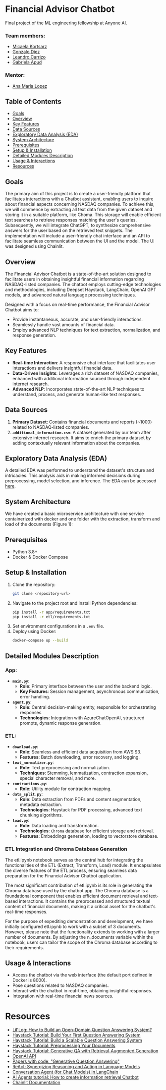 # Financial Advisor Chatbot

Final project of the ML engineering fellowship at Anyone AI.
### Team members:
+ [Micaela Kortsarz](https://www.linkedin.com/in/micaelakortsarz)
+ [Gonzalo Diez](https://www.linkedin.com/in/gonzalo-damian-diez)
+ [Leandro Carrizo](https://www.linkedin.com/in/leandro-carrizo)
+ [Gabriela Apud](https://www.linkedin.com/in/mariagabrielaapud)

### Mentor:
+ [Ana Maria Lopez](https://www.linkedin.com/in/amlopez81)

## Table of Contents
- [Goals](#goals)
- [Overview](#overview)
- [Key Features](#keyfeatures)
- [Data Sources](#data)
- [Exploratory Data Analysis (EDA)](#eda)
- [System Architecture](#system-architecture)
- [Prerequisites](#prerequisites)
- [Setup & Installation](#setup--installation)
- [Detailed Modules Description](#detailed-modules-description)
- [Usage & Interactions](#usage--interactions)
- [Resources](#resources)

## Goals
The primary aim of this project is to create a user-friendly platform that facilitates interactions with a Chatbot assistant, enabling users to inquire about financial aspects concerning NASDAQ companies. To achieve this, we will commence by extracting all text data from the given dataset and storing it in a suitable platform, like Choma. This storage will enable efficient text searches to retrieve responses matching the user's queries. Subsequently, we will integrate ChatGPT, to synthesize comprehensive answers for the user based on the retrieved text snippets. The implementation will include a user-friendly chat interface and an API to facilitate seamless communication between the UI and the model. The UI was designed using Chainlit.

## Overview
The Financial Advisor Chatbot is a state-of-the-art solution designed to facilitate users in obtaining insightful financial information regarding NASDAQ-listed companies. The chatbot employs cutting-edge technologies and methodologies, including Deepset Haystack, LangChain, OpenAI GPT models, and advanced natural language processing techniques.

Designed with a focus on real-time performance, the Financial Advisor Chatbot aims to:
- Provide instantaneous, accurate, and user-friendly interactions.
- Seamlessly handle vast amounts of financial data.
- Employ advanced NLP techniques for text extraction, normalization, and response generation.

## Key Features
- **Real-time Interaction**: A responsive chat interface that facilitates user interactions and delivers insightful financial data.
- **Data-Driven Insights**: Leverages a rich dataset of NASDAQ companies, enhanced with additional information sourced through independent internet research.
- **Advanced NLP**: Incorporates state-of-the-art NLP techniques to understand, process, and generate human-like text responses.

## Data Sources
1. **Primary Dataset**: Contains financial documents and reports (~1000) related to NASDAQ-listed companies.
2. **`additional_information.csv`**: A dataset generated by our team after extensive internet research. It aims to enrich the primary dataset by adding contextually relevant information about the companies.

## Exploratory Data Analysis (EDA)
A detailed EDA was performed to understand the dataset's structure and intricacies. This analysis aids in making informed decisions during preprocessing, model selection, and inference. The EDA can be accessed [here](https://colab.research.google.com/drive/1RnUuM39Qgm3U7XpxdoRFg-VaPfIAViMN?usp=sharing).

## System Architecture
We have created a basic microservice architecture with one service containerized with docker and one folder with the extraction, transform and load of the documents (Figure 1):

## Prerequisites
- Python 3.8+
- Docker & Docker Compose

## Setup & Installation
1. Clone the repository:
   ```bash
   git clone <repository-url>
   ```
2. Navigate to the project root and install Python dependencies:
   ```bash
   pip install -r app/requirements.txt
   pip install -r etl/requirements.txt
   ```
3. Set environment configurations in a `.env` file.
4. Deploy using Docker:
   ```bash
   docker-compose up --build
   ```

## Detailed Modules Description
### App:
- **`main.py`**:
  - **Role**: Primary interface between the user and the backend logic.
  - **Key Features**: Session management, asynchronous communication, error handling.
- **`agent.py`**:
  - **Role**: Central decision-making entity, responsible for orchestrating responses.
  - **Technologies**: Integration with AzureChatOpenAI, structured prompts, dynamic response generation.
### ETL:
- **`download.py`**:
  - **Role**: Seamless and efficient data acquisition from AWS S3.
  - **Features**: Batch downloading, error recovery, and logging.
- **`text_normalizer.py`**:
  - **Role**: Text preprocessing and normalization.
  - **Techniques**: Stemming, lemmatization, contraction expansion, special character removal, and more.
- **`contractions.py`**:
  - **Role**: Utility module for contraction mapping.
- **`data_split.py`**:
  - **Role**: Data extraction from PDFs and content segmentation, metadata extraction.
  - **Technologies**: Haystack for PDF processing, advanced text chunking algorithms.
- **`load.py`**:
  - **Role**: Data loading and transformation.
  - **Technologies**: `Chroma` database for efficient storage and retrieval.
  - **Features**: Embeddings generation, loading to vectorstore database.

### ETL Integration and Chroma Database Generation

The etl.ipynb notebook serves as the central hub for integrating the functionalities of the ETL (Extract, Transform, Load) module. It encapsulates the diverse features of the ETL process, ensuring seamless data preparation for the Financial Advisor Chatbot application.

The most significant contribution of etl.ipynb is its role in generating the Chroma database used by the chatbot app. The Chroma database is a foundational component that enables efficient document retrieval and text-based interactions. It contains the preprocessed and structured textual content of financial documents, making it a critical asset for the chatbot's real-time responses.

For the purpose of expediting demonstration and development, we have initially configured etl.ipynb to work with a subset of 3 documents. However, please note that the functionality extends to working with a larger number of documents. By adjusting the n_documents variable within the notebook, users can tailor the scope of the Chroma database according to their requirements.

## Usage & Interactions
- Access the chatbot via the web interface (the default port defined in Docker is 8000).
- Pose questions related to NASDAQ companies.
- Interact with the chatbot in real-time, obtaining insightful responses.
- Integration with real-time financial news sources.

# Resources
- [Lil'Log: How to Build an Open-Domain Question Answering System?](https://lilianweng.github.io/posts/2020-10-29-odqa/)
- [Haystack Tutorial: Build Your First Question Answering System](https://haystack.deepset.ai/tutorials/01_basic_qa_pipeline)
- [Haystack Tutorial: Build a Scalable Question Answering System](https://haystack.deepset.ai/tutorials/03_scalable_qa_system)
- [Haystack Tutorial: Preprocessing Your Documents](https://haystack.deepset.ai/tutorials/08_preprocessing)
- [Haystack Tutorial: Generative QA with Retrieval-Augmented Generation](https://haystack.deepset.ai/tutorials/07_rag_generator)
- [OpenAI API](https://openai.com/blog/openai-api)
- [Papers with code: "Generative Question Answering"](https://paperswithcode.com/task/generative-question-answering/codeless)
- [ReAct: Synergizing Reasoning and Acting in Language Models](https://ai.googleblog.com/2022/11/react-synergizing-reasoning-and-acting.html)
- [Conversation Agent (for Chat Models) in LangChain](https://python.langchain.com/en/latest/modules/agents/agents/examples/chat_conversation_agent.html)
- [AI Agents tutorial: How to create information retrieval Chatbot](https://lablab.ai/t/agents-retrieval-chatbot)
- [Chainlit Documentation](https://docs.chainlit.io/overview)


